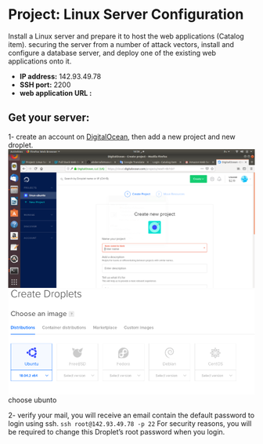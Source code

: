 # Project: Linux Server Configuration

Install a Linux server and prepare it to host the web applications (Catalog item). securing the server from a number of attack vectors, install and configure a database server, and deploy one of the existing web applications onto it.

- **IP address:** 142.93.49.78
- **SSH port:** 2200
- **web application URL :**



## Get your server:

1- create an account on [DigitalOcean](https://m.do.co/c/379434780044), then add a new project and new droplet.
![new project](images/new_project.png)
![new droplet](images/choose_ubunto.png)
choose ubunto

2- verify your mail, you will receive an email contain the default password to login using ssh.
``` ssh root@142.93.49.78 -p 22 ```
For security reasons, you will be required to change this Droplet’s root password when you login.
